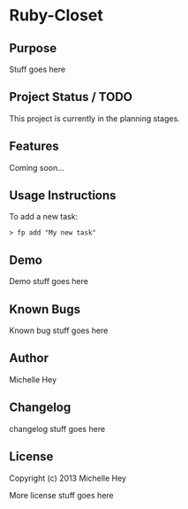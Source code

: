 Ruby-Closet
====================
Purpose
---------------------
<p>Stuff goes here</p>

Project Status / TODO
---------------------
<p>This project is currently in the planning stages.</p>

Features
---------------------
<p>Coming soon...</p>

Usage Instructions
---------------------
<p>To add a new task:</p>

<code>> fp add "My new task"</code>

Demo
---------------------
<p>Demo stuff goes here</p>

Known Bugs
---------------------
<p>Known bug stuff goes here</p>

Author
---------------------
<p>Michelle Hey</p>

Changelog
---------------------
<p>changelog stuff goes here</p>

License
---------------------
<p>Copyright (c) 2013 Michelle Hey</p>
<p>More license stuff goes here</p>






